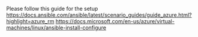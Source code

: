 Please follow this guide for the setup
https://docs.ansible.com/ansible/latest/scenario_guides/guide_azure.html?highlight=azure_rm
https://docs.microsoft.com/en-us/azure/virtual-machines/linux/ansible-install-configure
